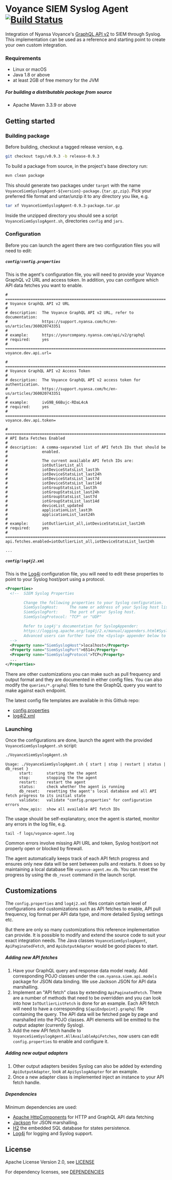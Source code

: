 # Voyance SIEM Syslog Agent [![Build Status](https://travis-ci.com/Nyansa/voyance-siem-syslog-agent.png?branch=master)](https://travis-ci.com/Nyansa/voyance-siem-syslog-agent)


Integration of Nyansa Voyance's [GraphQL API v2](https://nyansa.github.io/api-v2/) to SIEM through
Syslog. This implementation can be used as a reference and starting point to create your own custom
integration.

### Requirements
- Linux or macOS
- Java 1.8 or above
- at least 2GB of free memory for the JVM
##### For building a distributable package from source
- Apache Maven 3.3.9 or above

## Getting started
### Building package
Before building, checkout a tagged release version, e.g.

```bash
git checkout tags/v0.9.3 -b release-0.9.3
```

To build a package from source, in the project's base directory run:

```bash
mvn clean package
```

This should generate two packages under `target` with the name `VoyanceSiemSyslogAgent-${version}-package.{tar.gz,zip}`.
Pick your preferred file format and untar/unzip it to any directory you like, e.g.

```bash
tar xf VoyanceSiemSyslogAgent-0.9.3-package.tar.gz
```

Inside the unzipped directory you should see a script `VoyanceSiemSyslogAgent.sh`, directories
`config` and `jars`.

### Configuration
Before you can launch the agent there are two configuration files you will need to edit:

##### `config/config.properties`
This is the agent's configuration file, you will need to provide your Voyance GraphQL v2 URL and
access token. In addition, you can configure which API data fetches you want to enable.

```properties
# ======================================================================
# Voyance GraphQL API v2 URL
#
# description:  The Voyance GraphQL API v2 URL, refer to documentation:
#               https://support.nyansa.com/hc/en-us/articles/360020743351
#
# example:      https://yourcompany.nyansa.com/api/v2/graphql
# required:     yes
# ======================================================================
voyance.dev.api.url=

# ======================================================================
# Voyance GraphQL API v2 Access Token
#
# description:  The Voyance GraphQL API v2 access token for authentication.
#               https://support.nyansa.com/hc/en-us/articles/360020743351
#
# example:      ivG9B_66Bujc-RDaL4cA
# required:     yes
# ======================================================================
voyance.dev.api.token=

# ======================================================================
# API Data Fetches Enabled
#
# description:  A comma-separated list of API fetch IDs that should be
#               enabled.
#
#               The current available API fetch IDs are:
#               iotOutlierList_all
#               iotDeviceStatsList_last3h
#               iotDeviceStatsList_last24h
#               iotDeviceStatsList_last7d
#               iotDeviceStatsList_last14d
#               iotGroupStatsList_last3h
#               iotGroupStatsList_last24h
#               iotGroupStatsList_last7d
#               iotGroupStatsList_last14d
#               deviceList_updated
#               applicationList_last3h
#               applicationList_last24h
#
# example:      iotOutlierList_all,iotDeviceStatsList_last24h
# required:     yes
# ======================================================================
api.fetches.enabled=iotOutlierList_all,iotDeviceStatsList_last24h

...
```

##### `config/log4j2.xml`
This is the [Log4j](https://logging.apache.org/log4j/2.x/manual/configuration.html) configuration
file, you will need to edit these properties to point to your Syslog host/port using a protocol.

```xml
<Properties>
  <!--  SIEM Syslog Properties

        Change the following properties to your Syslog configuration.
        SiemSyslogHost:     The name or address of your Syslog host listening for log events.
        SiemSyslogPort:     The port of your Syslog host.
        SiemSyslogProtocol: "TCP" or "UDP"

        Refer to Log4j's documentation for SyslogAppender:
        https://logging.apache.org/log4j/2.x/manual/appenders.html#SyslogAppender
        Advanced users can further tune the <Syslog> appender below to fit your needs.
  -->
  <Property name="SiemSyslogHost">localhost</Property>
  <Property name="SiemSyslogPort">6514</Property>
  <Property name="SiemSyslogProtocol">TCP</Property>
  ...
</Properties>
```

There are other customizations you can make such as pull frequency and output format and they are
documented in either config files. You can also modify the `queries/*.graphql` files to tune the
GraphQL query you want to make against each endpoint.

The latest config file templates are available in this Github repo:
- [config.properties](https://github.com/Nyansa/voyance-siem-syslog-agent/blob/0.9/src/main/resources/config.properties)
- [log4j2.xml](https://github.com/Nyansa/voyance-siem-syslog-agent/blob/0.9/src/main/resources/log4j2.xml)

### Launching
Once the configurations are done, launch the agent with the provided `VoyanceSiemSyslogAgent.sh`
script:

```bash
./VoyanceSiemSyslogAgent.sh
```
```
Usage: ./VoyanceSiemSyslogAgent.sh { start | stop | restart | status | db_reset }
      start:      starting the the agent
      stop:       stopping the the agent
      restart:    restart the agent
      status:     check whether the agent is running
      db_reset:   resetting the agent's local database and all API fetch progress to its initial state
      validate:   validate "config.properties" for configuration errors
      show_apis:  show all available API fetch IDs
```

The usage should be self-explanatory, once the agent is started, monitor any errors in the log file,
e.g.

```
tail -f logs/voyance-agent.log
```

Common errors involve missing API URL and token, Syslog host/port not properly open or blocked by
firewall.

The agent automatically keeps track of each API fetch progress and ensures only new data will be
sent between pulls and restarts. It does so by maintaining a local database file
`voyance-agent.mv.db`. You can reset the progress by using the `db_reset` command in the launch
script.

## Customizations
The `config.properties` and `log4j2.xml` files contain certain level of configurations and
customizations such as API fetches to enable, API pull frequency, log format per API data type, and
more detailed Syslog settings etc.

But there are only so many customizations this reference implementation can provide.
It is possible to modify and extend the source code to suit your exact integration needs. The Java
classes `VoyanceSiemSyslogAgent`, `ApiPaginatedFetch`, and `ApiOutputAdapter` would be good places
to start.

##### Adding new API fetches
1. Have your GraphQL query and response data model ready. Add corresponding POJO classes under the
`com.nyansa.siem.api.models` package for JSON data binding. We use Jackson JSON for API data
marshalling.
2. Implement an "API fetch" class by extending `ApiPaginatedFetch`. There are a number of methods
that need to be overridden and you can look into how `IoTOutlierListFetch` is done for an example.
Each API fetch will need to have a corresponding `${apiEndpoint}.graphql` file containing the query.
The API data will be fetched page by page and marshalled into the POJO classes. API elements will
be emitted to the output adapter (currently Syslog).
3. Add the new API fetch handle to `VoyanceSiemSyslogAgent.AllAvailableApiFetches`, now users can
edit `config.properties` to enable and configure it.

##### Adding new output adapters
1. Other output adapters besides Syslog can also be added by extending `ApiOutputAdapter`, look at
`ApiSyslogAdapter` for an example.
2. Once a new adapter class is implemented inject an instance to your API fetch handle.

##### Dependencies
Minimum dependencies are used:
- [Apache HttpComponents](https://hc.apache.org/) for HTTP and GraphQL API data fetching
- [Jackson](https://github.com/FasterXML/jackson) for JSON marshalling.
- [H2](https://h2database.com/html/main.html) the embedded SQL database for states persistence.
- [Log4j](https://logging.apache.org/log4j/2.x/) for logging and Syslog support.

## License
Apache License Version 2.0, see [LICENSE](https://github.com/Nyansa/voyance-siem-syslog-agent/blob/master/LICENSE.txt)

For dependency licenses, see [DEPENDENCIES](https://github.com/Nyansa/voyance-siem-syslog-agent/blob/master/DEPENDENCIES.txt)
